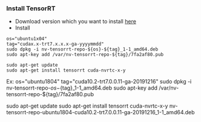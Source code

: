 ### Install TensorRT
* Download version which you want to install [here](https://developer.nvidia.com/nvidia-tensorrt-7x-download)
* Install 
```
os="ubuntu1x04"
tag="cudax.x-trt7.x.x.x-ga-yyyymmdd"
sudo dpkg -i nv-tensorrt-repo-${os}-${tag}_1-1_amd64.deb
sudo apt-key add /var/nv-tensorrt-repo-${tag}/7fa2af80.pub

sudo apt-get update
sudo apt-get install tensorrt cuda-nvrtc-x-y
```
Ex:
os="ubuntu1804"
tag="cuda10.2-trt7.0.0.11-ga-20191216"
sudo dpkg -i nv-tensorrt-repo-${os}-${tag}_1-1_amd64.deb
sudo apt-key add /var/nv-tensorrt-repo-${tag}/7fa2af80.pub

sudo apt-get update
sudo apt-get install tensorrt cuda-nvrtc-x-y
nv-tensorrt-repo-ubuntu1804-cuda10.2-trt7.0.0.11-ga-20191216_1-1_amd64.deb
